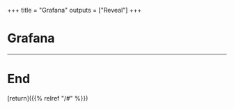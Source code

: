 
+++
title = "Grafana"
outputs = ["Reveal"]
+++

# Grafana

---

# End

[return]({{% relref "/#" %}})


